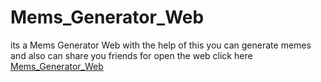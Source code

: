 # Mems_Generator_Web
its a Mems Generator Web with the help of this you can generate memes and also can share you friends for open the web click here <a href="https://spontaneous-biscuit-0f4fab.netlify.app/">Mems_Generator_Web</a>

